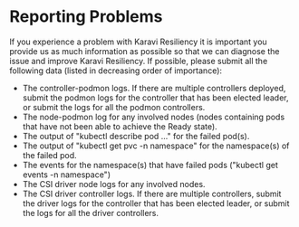 <!--
Copyright (c) 2021 Dell Inc., or its subsidiaries. All Rights Reserved.

Licensed under the Apache License, Version 2.0 (the "License");
you may not use this file except in compliance with the License.
You may obtain a copy of the License at

    http://www.apache.org/licenses/LICENSE-2.0
-->

# Reporting Problems

If you experience a problem with Karavi Resiliency it is important you provide us as much information as possible so that we can diagnose the issue and improve Karavi Resiliency. If possible, please submit all the following data (listed in decreasing order of importance):

* The controller-podmon logs. If there are multiple controllers deployed, submit the podmon logs for the controller that has been elected leader, or submit the logs for all the podmon controllers.
* The node-podmon log for any involved nodes (nodes containing pods that have not been able to achieve the Ready state).
* The output of "kubectl describe pod ..." for the failed pod(s).
* The output of "kubectl get pvc -n namespace" for the namespace(s) of the failed pod.
* The events for the namespace(s) that have failed pods ("kubectl get events -n namespace")
* The CSI driver node logs for any involved nodes.
* The CSI driver controller logs. If there are multiple controllers, submit the driver logs for the controller that has been elected leader, or submit the logs for all the driver controllers.